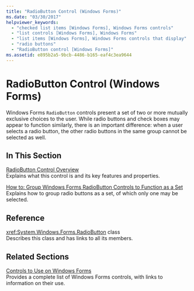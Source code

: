 ```yaml
---
title: "RadioButton Control (Windows Forms)"
ms.date: "03/30/2017"
helpviewer_keywords: 
  - "checked list items [Windows Forms], Windows Forms controls"
  - "list controls [Windows Forms], Windows Forms"
  - "list items [Windows Forms], Windows Forms controls that display"
  - "radio buttons"
  - "RadioButton control [Windows Forms]"
ms.assetid: e895b2a5-9bcb-4486-b165-eaf4c3ea9644
---
```

# RadioButton Control (Windows Forms)
Windows Forms `RadioButton` controls present a set of two or more mutually exclusive choices to the user. While radio buttons and check boxes may appear to function similarly, there is an important difference: when a user selects a radio button, the other radio buttons in the same group cannot be selected as well.  
  
## In This Section  
 [RadioButton Control Overview](../../../../docs/framework/winforms/controls/radiobutton-control-overview-windows-forms.md)  
 Explains what this control is and its key features and properties.  
  
 [How to: Group Windows Forms RadioButton Controls to Function as a Set](../../../../docs/framework/winforms/controls/how-to-group-windows-forms-radiobutton-controls-to-function-as-a-set.md)  
 Explains how to group radio buttons as a set, of which only one may be selected.  
  
## Reference  
 <xref:System.Windows.Forms.RadioButton> class  
 Describes this class and has links to all its members.  
  
## Related Sections  
 [Controls to Use on Windows Forms](../../../../docs/framework/winforms/controls/controls-to-use-on-windows-forms.md)  
 Provides a complete list of Windows Forms controls, with links to information on their use.
